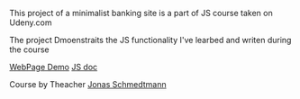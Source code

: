 This project of a minimalist banking site is a part of JS course taken on Udeny.com

The project Dmoenstraits the JS functionality I've learbed and writen during the course

[WebPage Demo](https://benyossef27.github.io/bank-project/)
[JS doc](https://github.com/benyossef27/bank-project/blob/main/src/script.js)

Course by Theacher [Jonas Schmedtmann](https://codingheroes.io/)
